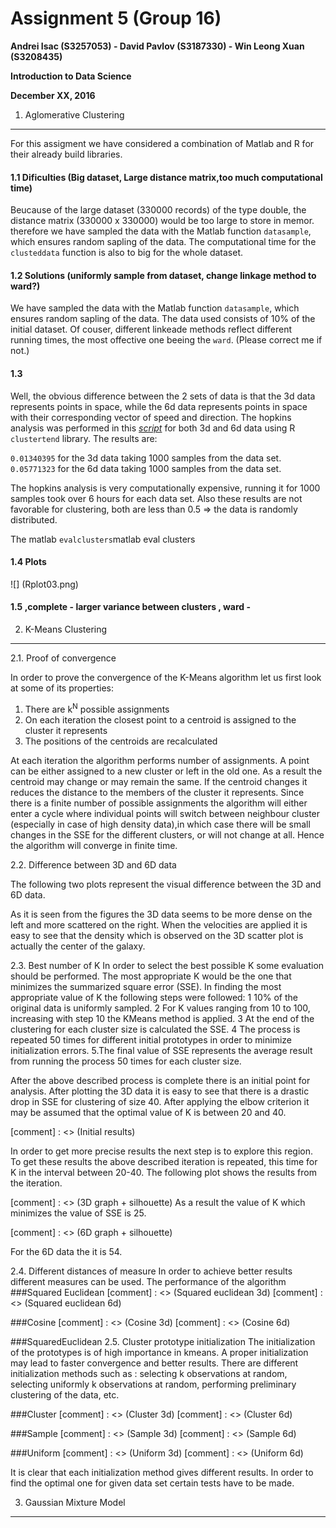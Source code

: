 Assignment 5 (Group 16)
===============================================

**Andrei Isac (S3257053) - David Pavlov (S3187330) - Win Leong Xuan (S3208435)**

**Introduction to Data Science**

**December XX, 2016**

1. Aglomerative Clustering
----------------------------
For this assigment we have considered a combination of Matlab and R for their already build libraries. 

#### 1.1 Dificulties (Big dataset, Large distance matrix,too much computational time)
Beucause of the large dataset (330000 records) of the type double, the distance matrix (330000 x 330000) would be too large to store in memor. therefore we have sampled the data with the Matlab function `datasample`, which ensures random sapling of the data. The computational time for the `clusteddata` function is also to big for the whole dataset. 

#### 1.2 Solutions (uniformly sample from dataset, change linkage method to ward?)
We have sampled the data with the Matlab function `datasample`, which ensures random sapling of the data. The data used consists of 10% of the initial dataset. Of couser, different linkeade methods reflect different running times, the most offective one beeing the `ward`. (Please correct me if not.)
#### 1.3 
Well, the obvious difference between the 2 sets of data is that the 3d data represents points in space, while the 6d data represents points in space with their corresponding vector of speed and direction. 
The hopkins analysis was performed in this [*script*](Assign1.R) for both 3d and 6d data using R `clustertend` library. The results are:

`0.01340395` for the 3d data taking 1000 samples from the data set. 
`0.05771323` for the 6d data taking 1000 samples from the data set. 

The hopkins analysis is very computationally expensive, running it for 1000 samples took over 6 hours for each data set. Also these results are not favorable for clustering, both are less than 0.5 => the data is randomly distributed.

The matlab `evalclusters`matlab eval clusters


#### 1.4 Plots
![] (Rplot03.png)

#### 1.5 ,complete - larger variance between clusters , ward - 

2. K-Means Clustering
----------------------------
2.1. Proof of convergence 

In order to prove the convergence of the K-Means algorithm let us first look at some of its properties:

1. There are k<sup>N</sup> possible assignments
2. On each iteration the closest point to a centroid is assigned to the cluster it represents
3. The positions of the centroids are recalculated
  
At each iteration the algorithm performs number of assignments. A point can be either assigned to a new cluster or left in the old one. As a result the centroid may change or may remain the same. If the centroid changes it reduces the distance to the members of the cluster it represents. Since there is a finite number of possible assignments the algorithm will either enter a cycle where individual points will switch between neighbour cluster (especially in case of high density data),in which case there will be small changes in the SSE for the different clusters, or will not change at all. Hence the algorithm will converge in finite time.

2.2. Difference between 3D and 6D data

The following two plots represent the visual difference between the 3D and 6D data.


As it is seen from the figures the 3D data seems to be more dense on the left and more scattered on the right. When the velocities are applied it is easy to see that the density which is observed on the 3D scatter plot is actually the center of the galaxy. 

2.3. Best number of K 
In order to select the best possible K some evaluation should be performed. The most appropriate K would be the one that minimizes the summarized square error (SSE). In finding the most appropriate value of K the following steps were followed:
  1 10% of the original data is uniformly sampled.
  2 For K values ranging from 10 to 100, increasing with step 10 the KMeans method is applied.
  3 At the end of the clustering for each cluster size is calculated the SSE.
  4 The process is repeated 50 times for different initial prototypes in order to minimize initialization errors.
  5.The final value of SSE represents the average result from running the process 50 times for each cluster size.
  
 After the above described process is complete there is an initial point for analysis. After plotting the 3D data it is easy to see that there is a drastic drop in SSE for clustering of size 40. After applying the elbow criterion it may be assumed that the optimal value of K is between 20 and 40. 
 
[comment] : <> (Initial results)

In order to get more precise results the next step is to explore this region. To get these results the above described iteration is repeated, this time for K in the interval between 20-40. The following plot shows the results from the iteration.
 
[comment] : <> (3D graph + silhouette)
As a result the value of K which minimizes the value of SSE is 25.
 
[comment] : <> (6D graph + silhouette)

For the 6D data the it is 54.

2.4. Different distances of measure
In order to achieve better results different measures can be used. The performance of the algorithm 
###Squared Euclidean
[comment] : <> (Squared euclidean 3d)
[comment] : <> (Squared euclidean 6d)

###Cosine
[comment] : <> (Cosine 3d)
[comment] : <> (Cosine 6d)

###SquaredEuclidean
2.5. Cluster prototype initialization
The initialization of the prototypes is of high importance in kmeans. A proper initialization may lead to faster convergence and better results.
There are different initialization methods such as : selecting k observations at random, selecting uniformly k observations at random, performing preliminary clustering of the data, etc.

###Cluster
[comment] : <> (Cluster 3d)
[comment] : <> (Cluster 6d)

###Sample
[comment] : <> (Sample 3d)
[comment] : <> (Sample 6d)

###Uniform
[comment] : <> (Uniform 3d)
[comment] : <> (Uniform 6d)

It is clear that each initialization method gives different results. In order to find the optimal one for given data set certain tests have to be made.

3. Gaussian Mixture Model
----------------------------
